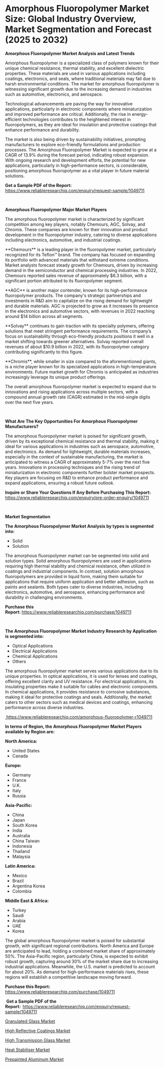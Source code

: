 <p><h1>Amorphous Fluoropolymer Market Size: Global Industry Overview, Market Segmentation and Forecast (2025 to 2032)</h1></p><p><strong>Amorphous Fluoropolymer Market Analysis and Latest Trends</strong></p>
<p><p>Amorphous fluoropolymer is a specialized class of polymers known for their unique chemical resistance, thermal stability, and excellent dielectric properties. These materials are used in various applications including coatings, electronics, and seals, where traditional materials may fail due to harsh environmental conditions. The market for amorphous fluoropolymer is witnessing significant growth due to the increasing demand in industries such as automotive, electronics, and aerospace. </p><p>Technological advancements are paving the way for innovative applications, particularly in electronic components where miniaturization and improved performance are critical. Additionally, the rise in energy-efficient technologies contributes to the heightened interest in fluoropolymers, as they are ideal for insulation and protective coatings that enhance performance and durability.</p><p>The market is also being driven by sustainability initiatives, prompting manufacturers to explore eco-friendly formulations and production processes. The Amorphous Fluoropolymer Market is expected to grow at a CAGR of 13.9% during the forecast period, indicating robust expansion. With ongoing research and development efforts, the potential for new applications, particularly in high-performance sectors, is considerable, positioning amorphous fluoropolymer as a vital player in future material solutions.</p></p>
<p><strong>Get a Sample PDF of the Report:&nbsp;</strong> <a href="https://www.reliableresearchiq.com/enquiry/request-sample/1049711?utm_campaign=1834&utm_medium=2&utm_source=Github&utm_content=ia&utm_term=01042025&utm_id=amorphous-fluoropolymer">https://www.reliableresearchiq.com/enquiry/request-sample/1049711</a></p>
<p>&nbsp;</p>
<p><strong>Amorphous Fluoropolymer Major Market Players</strong></p>
<p><p>The amorphous fluoropolymer market is characterized by significant competition among key players, notably Chemours, AGC, Solvay, and Chromis. These companies are known for their innovation and product development in the fluoropolymer industry, catering to diverse applications including electronics, automotive, and industrial coatings.</p><p>**Chemours** is a leading player in the fluoropolymer market, particularly recognized for its Teflon™ brand. The company has focused on expanding its portfolio with advanced materials that withstand extreme conditions. Market analysts forecast steady growth for Chemours, driven by increasing demand in the semiconductor and chemical processing industries. In 2022, Chemours reported sales revenue of approximately $6.3 billion, with a significant portion attributed to its fluoropolymer segment.</p><p>**AGC** is another major contender, known for its high-performance fluoropolymer products. The company's strategic partnerships and investments in R&D aim to capitalize on the rising demand for lightweight and durable materials. AGC is projected to grow as it increases its presence in the electronics and automotive sectors, with revenues in 2022 reaching around $14 billion across all segments.</p><p>**Solvay** continues to gain traction with its specialty polymers, offering solutions that meet stringent performance requirements. The company’s focus on sustainability through eco-friendly products positions it well in a market shifting towards greener alternatives. Solvay reported overall revenues of about $10.9 billion in 2022, with its fluoropolymer category contributing significantly to this figure.</p><p>**Chromis**, while smaller in size compared to the aforementioned giants, is a niche player known for its specialized applications in high-temperature environments. Future market growth for Chromis is anticipated as industries increasingly leverage its unique product offerings. </p><p>The overall amorphous fluoropolymer market is expected to expand due to innovations and rising applications across multiple sectors, with a compound annual growth rate (CAGR) estimated in the mid-single digits over the next five years.</p></p>
<p>&nbsp;</p>
<p><strong>What Are The Key Opportunities For Amorphous Fluoropolymer Manufacturers?</strong></p>
<p><p>The amorphous fluoropolymer market is poised for significant growth, driven by its exceptional chemical resistance and thermal stability, making it ideal for various applications in industries such as aerospace, automotive, and electronics. As demand for lightweight, durable materials increases, especially in the context of sustainable manufacturing, the market is anticipated to witness a CAGR of approximately 5-7% over the next five years. Innovations in processing techniques and the rising trend of miniaturization in electronic components further bolster market prospects. Key players are focusing on R&D to enhance product performance and expand applications, ensuring a robust future outlook.</p></p>
<p><strong>Inquire or Share Your Questions If Any Before Purchasing This Report:</strong> <a href="https://www.reliableresearchiq.com/enquiry/pre-order-enquiry/1049711?utm_campaign=1834&utm_medium=2&utm_source=Github&utm_content=ia&utm_term=01042025&utm_id=amorphous-fluoropolymer">https://www.reliableresearchiq.com/enquiry/pre-order-enquiry/1049711</a></p>
<p>&nbsp;</p>
<p><strong>Market Segmentation</strong></p>
<p><strong>The Amorphous Fluoropolymer Market Analysis by types is segmented into:</strong></p>
<p><ul><li>Solid</li><li>Solution</li></ul></p>
<p><p>The amorphous fluoropolymer market can be segmented into solid and solution types. Solid amorphous fluoropolymers are used in applications requiring high thermal stability and chemical resistance, often utilized in coatings and industrial components. In contrast, solution amorphous fluoropolymers are provided in liquid form, making them suitable for applications that require uniform application and better adhesion, such as paints and sealants. Both types cater to diverse industries, including electronics, automotive, and aerospace, enhancing performance and durability in challenging environments.</p></p>
<p><strong>Purchase this Report:&nbsp;</strong><a href="https://www.reliableresearchiq.com/purchase/1049711?utm_campaign=1834&utm_medium=2&utm_source=Github&utm_content=ia&utm_term=01042025&utm_id=amorphous-fluoropolymer">https://www.reliableresearchiq.com/purchase/1049711</a></p>
<p>&nbsp;</p>
<p><strong>The Amorphous Fluoropolymer Market Industry Research by Application is segmented into:</strong></p>
<p><ul><li>Optical Applications</li><li>Electrical Applications</li><li>Chemical Applications</li><li>Others</li></ul></p>
<p><p>The amorphous fluoropolymer market serves various applications due to its unique properties. In optical applications, it is used for lenses and coatings, offering excellent clarity and UV resistance. For electrical applications, its insulating properties make it suitable for cables and electronic components. In chemical applications, it provides resistance to corrosive substances, making it ideal for protective coatings and seals. Additionally, the market caters to other sectors such as medical devices and coatings, enhancing performance across diverse industries.</p></p>
<p><a href="https://www.reliableresearchiq.com/amorphous-fluoropolymer-r1049711?utm_campaign=1834&utm_medium=2&utm_source=Github&utm_content=ia&utm_term=01042025&utm_id=amorphous-fluoropolymer">&nbsp;https://www.reliableresearchiq.com/amorphous-fluoropolymer-r1049711</a></p>
<p><strong>In terms of Region, the Amorphous Fluoropolymer Market Players available by Region are:</strong></p>
<p>
    <p> <strong> North America: </strong>
        <ul>
            <li>United States</li>
            <li>Canada</li>
        </ul>
        </p> 
    <p> <strong> Europe: </strong>
        <ul>
            <li>Germany</li>
            <li>France</li>
            <li>U.K.</li>
            <li>Italy</li>
            <li>Russia</li>
        </ul>
        </p> 
    <p> <strong> Asia-Pacific: </strong>
        <ul>
            <li>China</li>
            <li>Japan</li>
            <li>South Korea</li>
            <li>India</li>
            <li>Australia</li>
            <li>China Taiwan</li>
            <li>Indonesia</li>
            <li>Thailand</li>
            <li>Malaysia</li>
        </ul>
        </p> 
    <p> <strong> Latin America: </strong>
        <ul>
            <li>Mexico</li>
            <li>Brazil</li>
            <li>Argentina Korea</li>
            <li>Colombia</li>
        </ul>
        </p> 
    <p> <strong> Middle East & Africa: </strong>
        <ul>
            <li>Turkey</li>
            <li>Saudi</li>
            <li>Arabia</li>
            <li>UAE</li>
            <li>Korea</li>
        </ul>
    </p>
    </p>
<p><p>The global amorphous fluoropolymer market is poised for substantial growth, with significant regional contributions. North America and Europe are anticipated to lead, holding a combined market share of approximately 50%. The Asia-Pacific region, particularly China, is expected to exhibit robust growth, capturing around 30% of the market share due to increasing industrial applications. Meanwhile, the U.S. market is predicted to account for about 20%. As demand for high-performance materials rises, these regions will establish a competitive landscape moving forward.</p></p>
<p><strong>Purchase this Report: </strong><a href="https://www.reliableresearchiq.com/purchase/1049711?utm_campaign=1834&utm_medium=2&utm_source=Github&utm_content=ia&utm_term=01042025&utm_id=amorphous-fluoropolymer">https://www.reliableresearchiq.com/purchase/1049711</a></p>
<p>&nbsp;<strong>Get a Sample PDF of the Report:&nbsp;&nbsp;</strong><a href="https://www.reliableresearchiq.com/enquiry/request-sample/1049711?utm_campaign=1834&utm_medium=2&utm_source=Github&utm_content=ia&utm_term=01042025&utm_id=amorphous-fluoropolymer">https://www.reliableresearchiq.com/enquiry/request-sample/1049711</a></p>
<p><strong></strong></p>
<p><p><a href="https://github.com/myongfranzcs/Market-Research-Report-List-1/blob/main/granulated-glass-market.md?utm_campaign=1834&utm_medium=2&utm_source=Github&utm_content=ia&utm_term=01042025&utm_id=amorphous-fluoropolymer">Granulated Glass Market</a></p><p><a href="https://github.com/mismannely/Market-Research-Report-List-1/blob/main/high-reflective-coatings-market.md?utm_campaign=1834&utm_medium=2&utm_source=Github&utm_content=ia&utm_term=01042025&utm_id=amorphous-fluoropolymer">High Reflective Coatings Market</a></p><p><a href="https://github.com/tentandyik/Market-Research-Report-List-1/blob/main/high-transmission-glass-market.md?utm_campaign=1834&utm_medium=2&utm_source=Github&utm_content=ia&utm_term=01042025&utm_id=amorphous-fluoropolymer">High Transmission Glass Market</a></p><p><a href="https://github.com/biandnikelrs/Market-Research-Report-List-1/blob/main/heat-stabiliser-market.md?utm_campaign=1834&utm_medium=2&utm_source=Github&utm_content=ia&utm_term=01042025&utm_id=amorphous-fluoropolymer">Heat Stabiliser Market</a></p><p><a href="https://github.com/klenaestien23/Market-Research-Report-List-1/blob/main/prepainted-aluminum-market.md?utm_campaign=1834&utm_medium=2&utm_source=Github&utm_content=ia&utm_term=01042025&utm_id=amorphous-fluoropolymer">Prepainted Aluminum Market</a></p></p>